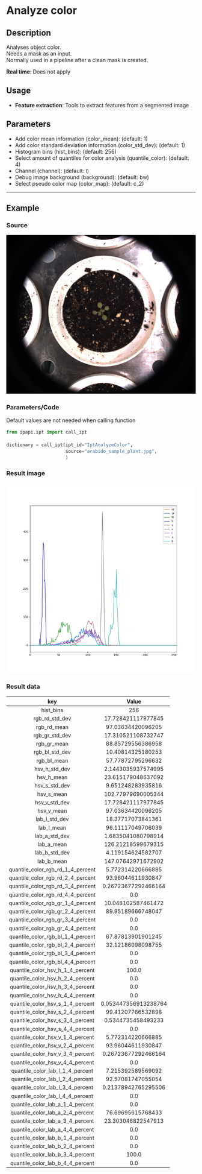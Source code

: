 # Analyze color

## Description

Analyses object color.<br>
Needs a mask as an input.<br>
Normally used in a pipeline after a clean mask is created.<br>

**Real time**: Does not apply

## Usage

- **Feature extraction**: Tools to extract features from a segmented image

## Parameters

- Add color mean information (color_mean): (default: 1)
- Add color standard deviation information (color_std_dev): (default: 1)
- Histogram bins (hist_bins): (default: 256)
- Select amount of quantiles for color analysis (quantile_color): (default: 4)
- Channel (channel): (default: l)
- Debug image background (background): (default: bw)
- Select pseudo color map (color_map): (default: c_2)

---

## Example

### Source

![Source image](images/arabido_sample_plant.jpg)

### Parameters/Code

Default values are not needed when calling function

```python
from ipapi.ipt import call_ipt

dictionary = call_ipt(ipt_id="IptAnalyzeColor",
                      source="arabido_sample_plant.jpg",
                      )
```

### Result image

![Result image](images/ipt_Analyze_color.jpg)

### Result data

|                key                |        Value         |
| :-------------------------------: | :------------------: |
|             hist_bins             |         256          |
|          rgb_rd_std_dev           |  17.728421117977845  |
|            rgb_rd_mean            |  97.03634420096205   |
|          rgb_gr_std_dev           |  17.310521108732747  |
|            rgb_gr_mean            |  88.85729556386958   |
|          rgb_bl_std_dev           |  10.40814325180253   |
|            rgb_bl_mean            |  57.77872795296632   |
|           hsv_h_std_dev           |  2.1443035937574995  |
|            hsv_h_mean             |  23.615179048637092  |
|           hsv_s_std_dev           |  9.651248283935816   |
|            hsv_s_mean             |  102.77979690005344  |
|           hsv_v_std_dev           |  17.728421117977845  |
|            hsv_v_mean             |  97.03634420096205   |
|           lab_l_std_dev           |  18.37717073841361   |
|            lab_l_mean             |  96.11117049706039   |
|           lab_a_std_dev           |  1.6835041080798914  |
|            lab_a_mean             |  126.21218599679315  |
|           lab_b_std_dev           |  4.119154624582707   |
|            lab_b_mean             |  147.07642971672902  |
| quantile_color_rgb_rd_1_4_percent |  5.772314220666885   |
| quantile_color_rgb_rd_2_4_percent |  93.96044611930847   |
| quantile_color_rgb_rd_3_4_percent | 0.26723677292466164  |
| quantile_color_rgb_rd_4_4_percent |         0.0          |
| quantile_color_rgb_gr_1_4_percent |  10.048102587461472  |
| quantile_color_rgb_gr_2_4_percent |  89.95189666748047   |
| quantile_color_rgb_gr_3_4_percent |         0.0          |
| quantile_color_rgb_gr_4_4_percent |         0.0          |
| quantile_color_rgb_bl_1_4_percent |  67.87813901901245   |
| quantile_color_rgb_bl_2_4_percent |  32.12186098098755   |
| quantile_color_rgb_bl_3_4_percent |         0.0          |
| quantile_color_rgb_bl_4_4_percent |         0.0          |
| quantile_color_hsv_h_1_4_percent  |        100.0         |
| quantile_color_hsv_h_2_4_percent  |         0.0          |
| quantile_color_hsv_h_3_4_percent  |         0.0          |
| quantile_color_hsv_h_4_4_percent  |         0.0          |
| quantile_color_hsv_s_1_4_percent  | 0.053447356913238764 |
| quantile_color_hsv_s_2_4_percent  |  99.41207766532898   |
| quantile_color_hsv_s_3_4_percent  |  0.5344735458493233  |
| quantile_color_hsv_s_4_4_percent  |         0.0          |
| quantile_color_hsv_v_1_4_percent  |  5.772314220666885   |
| quantile_color_hsv_v_2_4_percent  |  93.96044611930847   |
| quantile_color_hsv_v_3_4_percent  | 0.26723677292466164  |
| quantile_color_hsv_v_4_4_percent  |         0.0          |
| quantile_color_lab_l_1_4_percent  |  7.215392589569092   |
| quantile_color_lab_l_2_4_percent  |  92.57081747055054   |
| quantile_color_lab_l_3_4_percent  | 0.21378942765295506  |
| quantile_color_lab_l_4_4_percent  |         0.0          |
| quantile_color_lab_a_1_4_percent  |         0.0          |
| quantile_color_lab_a_2_4_percent  |  76.69695615768433   |
| quantile_color_lab_a_3_4_percent  |  23.303046822547913  |
| quantile_color_lab_a_4_4_percent  |         0.0          |
| quantile_color_lab_b_1_4_percent  |         0.0          |
| quantile_color_lab_b_2_4_percent  |         0.0          |
| quantile_color_lab_b_3_4_percent  |        100.0         |
| quantile_color_lab_b_4_4_percent  |         0.0          |
